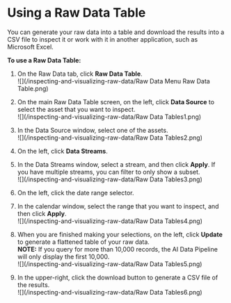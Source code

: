 # Using a Raw Data Table

You can generate your raw data into a table and download the results into a CSV file to inspect it or work with it in another application, such as Microsoft Excel.

**To use a Raw Data Table:**

1. On the Raw Data tab, click **Raw Data Table**.  
   ![](/inspecting-and-visualizing-raw-data/Raw Data Menu Raw Data Table.png)

2. On the main Raw Data Table screen, on the left, click **Data Source** to select the asset that you want to inspect.  
   ![](/inspecting-and-visualizing-raw-data/Raw Data Tables1.png)

3. In the Data Source window, select one of the assets.  
   ![](/inspecting-and-visualizing-raw-data/Raw Data Tables2.png)

4. On the left, click **Data Streams**.

5. In the Data Streams window, select a stream, and then click **Apply**. If you have multiple streams, you can filter to only show a subset.  
   ![](/inspecting-and-visualizing-raw-data/Raw Data Tables3.png)

6. On the left, click the date range selector.

7. In the calendar window, select the range that you want to inspect, and then click **Apply**.  
   ![](/inspecting-and-visualizing-raw-data/Raw Data Tables4.png)

8. When you are finished making your selections, on the left, click **Update** to generate a flattened table of your raw data.  
   **NOTE:** If you query for more than 10,000 records, the AI Data Pipeline will only display the first 10,000.  
   ![](/inspecting-and-visualizing-raw-data/Raw Data Tables5.png)

9. In the upper-right, click the download button to generate a CSV file of the results.  
   ![](/inspecting-and-visualizing-raw-data/Raw Data Tables6.png)



